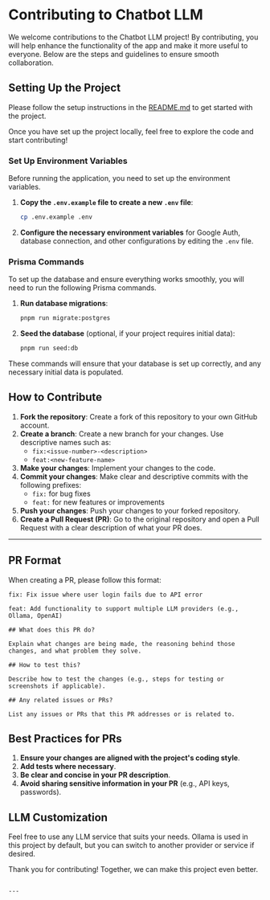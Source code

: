 
# Contributing to Chatbot LLM

We welcome contributions to the Chatbot LLM project! By contributing, you will help enhance the functionality of the app and make it more useful to everyone. Below are the steps and guidelines to ensure smooth collaboration.

## Setting Up the Project

Please follow the setup instructions in the [README.md](README.md) to get started with the project.

Once you have set up the project locally, feel free to explore the code and start contributing!

### Set Up Environment Variables

Before running the application, you need to set up the environment variables.

1. **Copy the `.env.example` file to create a new `.env` file**:
    ```bash
    cp .env.example .env
    ```
2. **Configure the necessary environment variables** for Google Auth, database connection, and other configurations by editing the `.env` file.

### Prisma Commands

To set up the database and ensure everything works smoothly, you will need to run the following Prisma commands.

1. **Run database migrations**:
    ```bash
    pnpm run migrate:postgres
    ```
2. **Seed the database** (optional, if your project requires initial data):
    ```bash
    pnpm run seed:db
    ```

These commands will ensure that your database is set up correctly, and any necessary initial data is populated.

## How to Contribute

1. **Fork the repository**: Create a fork of this repository to your own GitHub account.
2. **Create a branch**: Create a new branch for your changes. Use descriptive names such as:
   - `fix:<issue-number>-<description>`
   - `feat:<new-feature-name>`
3. **Make your changes**: Implement your changes to the code.
4. **Commit your changes**: Make clear and descriptive commits with the following prefixes:
   - `fix:` for bug fixes
   - `feat:` for new features or improvements
5. **Push your changes**: Push your changes to your forked repository.
6. **Create a Pull Request (PR)**: Go to the original repository and open a Pull Request with a clear description of what your PR does.

---

## PR Format

When creating a PR, please follow this format:

```
fix: Fix issue where user login fails due to API error

feat: Add functionality to support multiple LLM providers (e.g., Ollama, OpenAI)

## What does this PR do?

Explain what changes are being made, the reasoning behind those changes, and what problem they solve.

## How to test this?

Describe how to test the changes (e.g., steps for testing or screenshots if applicable).

## Any related issues or PRs?

List any issues or PRs that this PR addresses or is related to.
```

## Best Practices for PRs

1. **Ensure your changes are aligned with the project's coding style**.
2. **Add tests where necessary**.
3. **Be clear and concise in your PR description**.
4. **Avoid sharing sensitive information in your PR** (e.g., API keys, passwords).

## LLM Customization

Feel free to use any LLM service that suits your needs. Ollama is used in this project by default, but you can switch to another provider or service if desired.

Thank you for contributing! Together, we can make this project even better.
```

---
